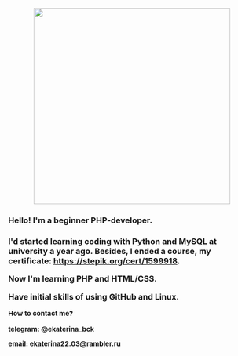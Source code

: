 
<div id="header" align="center">
  <img src="https://media.giphy.com/media/6SPT4vjEWBPjECMXwr/giphy.gif" width="400"/>
</div>

<h3>Hello! I'm a beginner PHP-developer.<h3>

  I'd started learning coding with <b>Python</b> and <b>MySQL</b> at university a year ago. Besides, I ended a course, my certificate: https://stepik.org/cert/1599918.

Now I'm learning <b>PHP</b> and <b>HTML/CSS</b>.

Have initial skills of using <b>GitHub</b> and <b>Linux</b>.

<small>How to contact me?
<p>telegram: @ekaterina_bck</p>
<p>email: ekaterina22.03@rambler.ru</p></small>
